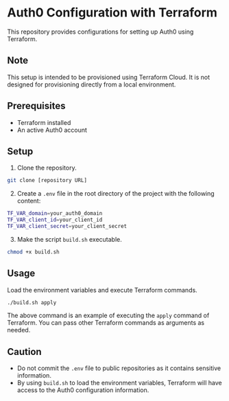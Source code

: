 # Auth0 Configuration with Terraform

This repository provides configurations for setting up Auth0 using Terraform.

## Note

This setup is intended to be provisioned using Terraform Cloud. It is not designed for provisioning directly from a local environment.

## Prerequisites

- Terraform installed
- An active Auth0 account

## Setup

1. Clone the repository.

```bash
git clone [repository URL]
```

2. Create a `.env` file in the root directory of the project with the following content:

```bash
TF_VAR_domain=your_auth0_domain
TF_VAR_client_id=your_client_id
TF_VAR_client_secret=your_client_secret
```

3. Make the script `build.sh` executable.

```bash
chmod +x build.sh
```

## Usage

Load the environment variables and execute Terraform commands.

```bash
./build.sh apply
```

The above command is an example of executing the `apply` command of Terraform. You can pass other Terraform commands as arguments as needed.

## Caution

- Do not commit the `.env` file to public repositories as it contains sensitive information.
- By using `build.sh` to load the environment variables, Terraform will have access to the Auth0 configuration information.
